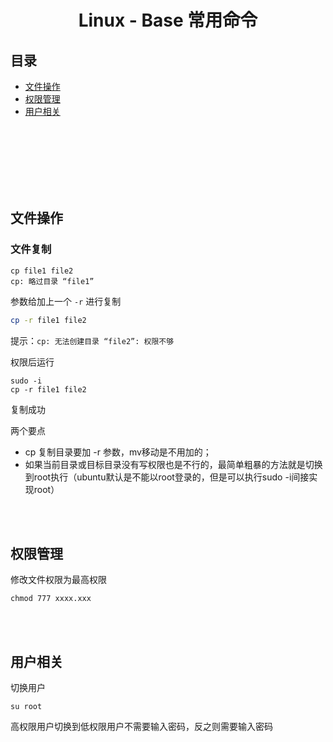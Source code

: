 
# <div align="center">Linux - Base 常用命令</div>

## 目录

- [文件操作](#文件操作)
- [权限管理](#权限管理)
- [用户相关](#用户相关)

<br><br><br><br><br><br>

## 文件操作

### 文件复制
```
cp file1 file2
cp: 略过目录 “file1”
```

参数给加上一个 `-r` 进行复制

```bash
cp -r file1 file2
```
提示：`cp: 无法创建目录 “file2”: 权限不够`

权限后运行
```
sudo -i
cp -r file1 file2
```
复制成功

两个要点
- cp 复制目录要加 -r 参数，mv移动是不用加的；
- 如果当前目录或目标目录没有写权限也是不行的，最简单粗暴的方法就是切换到root执行（ubuntu默认是不能以root登录的，但是可以执行sudo -i间接实现root）

<br><br>

## 权限管理

修改文件权限为最高权限
```base
chmod 777 xxxx.xxx
```

<br><br>

## 用户相关

切换用户
```
su root
```
高权限用户切换到低权限用户不需要输入密码，反之则需要输入密码
